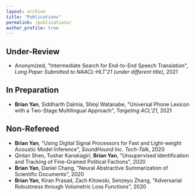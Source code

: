 ```yaml
---
layout: archive
title: "Publications"
permalink: /publications/
author_profile: true
---
```

## Under-Review
* Anonymized, "Intermediate Search for End-to-End Speech Translation", *Long Paper Submitted to NAACL-HLT'21 (under different title)*, 2021 

## In Preparation
* **Brian Yan**, Siddharth Dalmia, Shinji Watanabe, "Universal Phone Lexicon with a Two-Stage Multilingual Approach", *Targeting ACL'21*, 2021

## Non-Refereed
* **Brian Yan**, "Using Digital Signal Processors for Fast and Light-weight Acoustic Model Inference", *SoundHound Inc. Tech-Talk*, 2020
* Qinlan Shen, Tushar Kanakagiri, **Brian Yan**, "Unsupervised Identification and Tracking of Fine-Grained Political Factions", 2020
* **Brian Yan**, Daniel Chang, "Neural Abstractive Summarization of Scientific Documents", 2020
* **Brian Yan**, Kiran Prasad, Zach Kitowski, Senzeyu Zhang, "Adversarial Robustness through Volumetric Loss Functions", 2020
